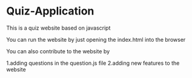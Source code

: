 # Quiz-Application

This is a quiz website based on javascript

You can run the website by just opening the index.html into the browser

You can also contribute to the website by


1.adding questions in the question.js file
2.adding new features to the website
